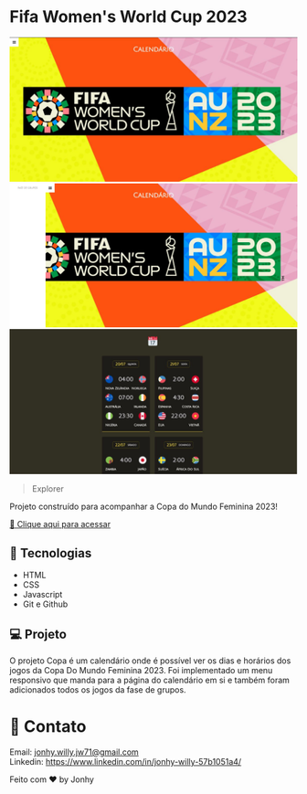 # Fifa Women's World Cup 2023

![preview](./.github/preview_home.jpg)
![preview](./.github/preview_menu.jpg)
![preview](./.github//preview_calendario.jpg)

> Explorer

Projeto construído para acompanhar a Copa do Mundo Feminina 2023!

[ 🔗 Clique aqui para acessar](https://projeto-womens-cup.vercel.app/)

## 🚀 Tecnologias

- HTML
- CSS
- Javascript
- Git e Github

## 💻 Projeto

O projeto Copa é um calendário onde é possível ver os dias e horários dos jogos da Copa Do Mundo Feminina 2023. Foi implementado um menu responsivo que manda para a página do calendário em si e também foram adicionados todos os jogos da fase de grupos.

# 💛 Contato

Email: jonhy.willy.jw71@gmail.com <br>
Linkedin: https://www.linkedin.com/in/jonhy-willy-57b1051a4/

Feito com ♥ by Jonhy
